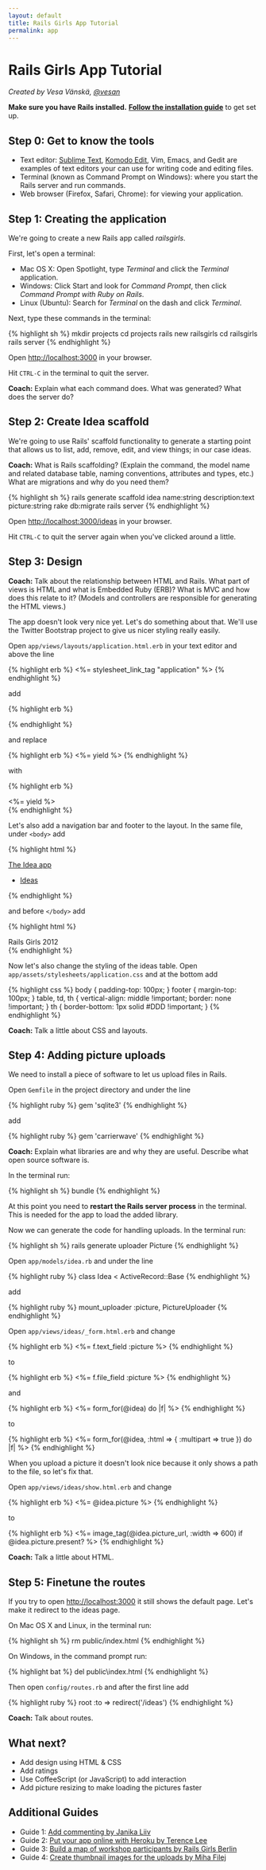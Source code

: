 ```yaml
---
layout: default
title: Rails Girls App Tutorial
permalink: app
---
```


# Rails Girls App Tutorial

*Created by Vesa Vänskä, [@vesan](https://twitter.com/vesan)*

**Make sure you have Rails installed.** [**Follow the installation guide**](/install) to get set up.


## Step 0: Get to know the tools

* Text editor: [Sublime Text](http://www.sublimetext.com), [Komodo Edit](http://www.activestate.com/komodo-edit), Vim, Emacs, and Gedit are examples of text editors your can use for writing code and editing files.
* Terminal (known as Command Prompt on Windows): where you start the Rails server and run commands.
* Web browser (Firefox, Safari, Chrome): for viewing your application.


## Step 1: Creating the application

We're going to create a new Rails app called *railsgirls*.

First, let's open a terminal:

* Mac OS X: Open Spotlight, type *Terminal* and click the *Terminal* application.
* Windows: Click Start and look for *Command Prompt*, then click *Command Prompt with Ruby on Rails*.
* Linux (Ubuntu): Search for *Terminal* on the dash and click *Terminal*.

Next, type these commands in the terminal:

{% highlight sh %}
mkdir projects
cd projects
rails new railsgirls
cd railsgirls
rails server
{% endhighlight %}

Open [http://localhost:3000](http://localhost:3000) in your browser.

Hit `CTRL-C` in the terminal to quit the server.

**Coach:** Explain what each command does. What was generated? What does the server do?


## Step 2: Create Idea scaffold

We're going to use Rails' scaffold functionality to generate a starting point that allows us to list, add, remove, edit, and view things; in our case ideas.

**Coach:** What is Rails scaffolding? (Explain the command, the model name and related database table, naming conventions, attributes and types, etc.) What are migrations and why do you need them?

{% highlight sh %}
rails generate scaffold idea name:string description:text picture:string
rake db:migrate
rails server
{% endhighlight %}

Open [http://localhost:3000/ideas](http://localhost:3000/ideas) in your browser.

Hit `CTRL-C` to quit the server again when you've clicked around a little.

## Step 3: Design

**Coach:** Talk about the relationship between HTML and Rails. What part of views is HTML and what is Embedded Ruby (ERB)? What is MVC and how does this relate to it? (Models and controllers are responsible for generating the HTML views.)

The app doesn't look very nice yet. Let's do something about that. We'll use the Twitter Bootstrap project to give us nicer styling really easily.

Open `app/views/layouts/application.html.erb` in your text editor and above the line

{% highlight erb %}
<%= stylesheet_link_tag "application" %>
{% endhighlight %}

add

{% highlight erb %}
<link rel="stylesheet" href="http://railsgirls.com/assets/bootstrap.css">
{% endhighlight %}

and replace

{% highlight erb %}
<%= yield %>
{% endhighlight %}

with

{% highlight erb %}
<div class="container">
  <%= yield %>
</div>
{% endhighlight %}

Let's also add a navigation bar and footer to the layout. In the same file, under `<body>` add

{% highlight html %}
<div class="navbar navbar-fixed-top">
  <div class="navbar-inner">
    <div class="container">
      <a class="brand" href="/">The Idea app</a>
      <ul class="nav">
        <li class="active"><a href="/ideas">Ideas</a></li>
      </ul>
    </div>
  </div>
</div>
{% endhighlight %}

and before `</body>` add

{% highlight html %}
<footer>
  <div class="container">
    Rails Girls 2012
  </div>
</footer>
{% endhighlight %}

Now let's also change the styling of the ideas table. Open `app/assets/stylesheets/application.css` and at the bottom add

{% highlight css %}
body { padding-top: 100px; }
footer { margin-top: 100px; }
table, td, th { vertical-align: middle !important; border: none !important; }
th { border-bottom: 1px solid #DDD !important; }
{% endhighlight %}

**Coach:** Talk a little about CSS and layouts.


## Step 4: Adding picture uploads

We need to install a piece of software to let us upload files in Rails.

Open `Gemfile` in the project directory and under the line

{% highlight ruby %}
gem 'sqlite3'
{% endhighlight %}

add

{% highlight ruby %}
gem 'carrierwave'
{% endhighlight %}

**Coach:** Explain what libraries are and why they are useful. Describe what open source software is.

In the terminal run:

{% highlight sh %}
bundle
{% endhighlight %}

At this point you need to **restart the Rails server process** in the terminal. This is needed for the app to load the added library.

Now we can generate the code for handling uploads. In the terminal run:

{% highlight sh %}
rails generate uploader Picture
{% endhighlight %}

Open `app/models/idea.rb` and under the line

{% highlight ruby %}
class Idea < ActiveRecord::Base
{% endhighlight %}

add

{% highlight ruby %}
mount_uploader :picture, PictureUploader
{% endhighlight %}

Open `app/views/ideas/_form.html.erb` and change

{% highlight erb %}
<%= f.text_field :picture %>
{% endhighlight %}

to

{% highlight erb %}
<%= f.file_field :picture %>
{% endhighlight %}

and

{% highlight erb %}
<%= form_for(@idea) do |f| %>
{% endhighlight %}

to

{% highlight erb %}
<%= form_for(@idea, :html => { :multipart => true }) do |f| %>
{% endhighlight %}

When you upload a picture it doesn't look nice because it only shows a path to the file, so let's fix that.

Open `app/views/ideas/show.html.erb` and change

{% highlight erb %}
<%= @idea.picture %>
{% endhighlight %}

to

{% highlight erb %}
<%= image_tag(@idea.picture_url, :width => 600) if @idea.picture.present? %>
{% endhighlight %}

**Coach:** Talk a little about HTML.


## Step 5: Finetune the routes

If you try to open [http://localhost:3000](http://localhost:3000) it still shows the default page. Let's make it redirect to the ideas page.

On Mac OS X and Linux, in the terminal run:

{% highlight sh %}
rm public/index.html
{% endhighlight %}

On Windows, in the command prompt run:

{% highlight bat %}
del public\index.html
{% endhighlight %}

Then open `config/routes.rb` and after the first line add

{% highlight ruby %}
root :to => redirect('/ideas')
{% endhighlight %}

**Coach:** Talk about routes.


## What next?

* Add design using HTML &amp; CSS
* Add ratings
* Use CoffeeScript (or JavaScript) to add interaction
* Add picture resizing to make loading the pictures faster


## Additional Guides

* Guide 1: [Add commenting by Janika Liiv](/commenting)
* Guide 2: [Put your app online with Heroku by Terence Lee](/heroku)
* Guide 3: [Build a map of workshop participants by Rails Girls Berlin](http://railsgirlsberlin.de/apptutorial/)
* Guide 4: [Create thumbnail images for the uploads by Miha Filej](/thumbnails)
